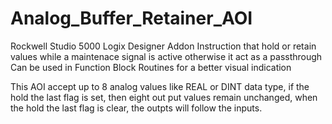 # Analog_Buffer_Retainer_AOI
Rockwell Studio 5000 Logix Designer Addon Instruction that hold or retain values while a maintenace signal is active otherwise it act as a passthrough
Can be used in Function Block Routines for a better visual indication

This AOI accept up to 8 analog values like REAL or DINT data type, if the hold the last flag is set, then eight out put values remain unchanged, when the  hold the last flag is clear, the outpts will follow the inputs.
